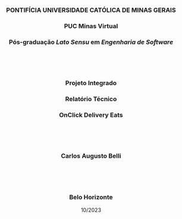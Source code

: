 <div align="center">

### **PONTIFÍCIA UNIVERSIDADE CATÓLICA DE MINAS GERAIS**

### **PUC Minas Virtual**

### **Pós-graduação _Lato Sensu_ em _Engenharia de Software_**

<br/><br/><br/>

### Projeto Integrado

### Relatório Técnico

### OnClick Delivery Eats

<br/><br/><br/>

### **Carlos Augusto Belli**

<br/><br/><br/>

### Belo Horizonte

10/2023

</div>
